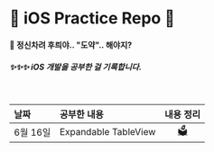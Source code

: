 # 🦋 iOS Practice Repo 🦋


#### 🤔 정신차려 후릐야.. "도약".. 해야지?

##### ✨✨✨ iOS 개발을 공부한 걸 기록합니다.


<br>

|날짜|공부한 내용|내용 정리|
|:-|:-|:-:|
|6월 16일|Expandable TableView|[🗳](https://roniruny.tistory.com/146)|